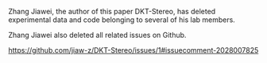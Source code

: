 Zhang  Jiawei, the author of this paper DKT-Stereo,  has deleted experimental data and code belonging to several of his lab members.

Zhang Jiawei also deleted all related issues on Github.

https://github.com/jiaw-z/DKT-Stereo/issues/1#issuecomment-2028007825
